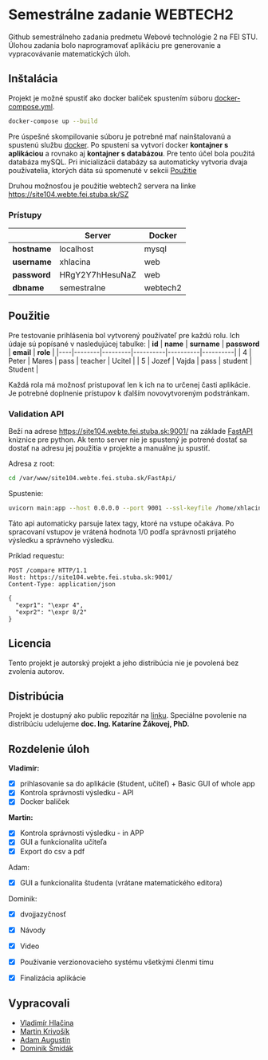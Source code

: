 # Semestrálne zadanie WEBTECH2

Github semestrálneho zadania predmetu Webové technológie 2 na FEI STU. Úlohou zadania bolo naprogramovať aplikáciu pre generovanie a vypracovávanie matematických úloh.

## Inštalácia

Projekt je možné spustiť ako docker balíček spustením súboru [docker-compose.yml](./docker-compose.yml).

```bash
docker-compose up --build
```

Pre úspešné skompilovanie súboru je potrebné mať nainštalovanú a spustenú službu [docker](https://www.docker.com/). Po spustení sa vytvorí docker **kontajner s aplikáciou** a rovnako aj **kontajner s databázou**. Pre tento účel bola použitá databáza mySQL.
Pri inicializácii databázy sa automaticky vytvoria dvaja používatelia, ktorých dáta sú spomenuté v sekcii [Použitie](#usage)

Druhou možnosťou je použitie webtech2 servera na linke
https://site104.webte.fei.stuba.sk/SZ

### Prístupy

|  | Server | Docker |
|----------|----------|----------|
| **hostname** | localhost | mysql | 
| **username** | xhlacina | web | 
| **password** | HRgY2Y7hHesuNaZ | web | 
| **dbname** | semestralne | webtech2 | 

## Použitie

Pre testovanie prihlásenia bol vytvorený používateľ pre každú rolu. Ich údaje sú popísané v nasledujúcej tabulke:
| **id** | **name**   | **surname** | **password** | **email**    | **role**     |
|----|--------|---------|----------|----------|----------|
| 4  | Peter  | Mares   | pass     | teacher  | Ucitel |
| 5  | Jozef  | Vajda   | pass     | student  | Student |

Každá rola má možnosť pristupovať len k ich na to určenej časti aplikácie. Je potrebné doplnenie prístupov k ďalším novovytvoreným podstránkam.

### Validation API

Beží na adrese https://site104.webte.fei.stuba.sk:9001/ na základe [FastAPI](https://fastapi.tiangolo.com/) kniznice pre python. Ak tento server nie je spustený je potrené dostať sa dostať na adresu jej použitia v projekte a manuálne ju spustiť.

Adresa z root:
```bash
cd /var/www/site104.webte.fei.stuba.sk/FastApi/
```

Spustenie:
```bash
uvicorn main:app --host 0.0.0.0 --port 9001 --ssl-keyfile /home/xhlacina/certs/webte.fei.stuba.sk.key --ssl-certfile /home/xhlacina/certs/webte_fei_stuba_sk.pem
```

Táto api automaticky parsuje latex tagy, ktoré na vstupe očakáva. Po spracovaní vstupov je vrátená hodnota 1/0 podľa správnosti prijatého výsledku a správneho výsledku.

Príklad requestu:
```http
POST /compare HTTP/1.1
Host: https://site104.webte.fei.stuba.sk:9001/
Content-Type: application/json

{
  "expr1": "\expr 4",
  "expr2": "\expr 8/2"
}
```

## Licencia

Tento projekt je autorský projekt a jeho distribúcia nie je povolená bez zvolenia autorov.

## Distribúcia

Projekt je dostupný ako public repozitár na [linku](https://github.com/xhlacina/SZ_Webtech2). Speciálne povolenie na distribúciu udelujeme **doc. Ing. Kataríne Žákovej, PhD.**

## Rozdelenie úloh

**Vladimír:**
- [x] prihlasovanie sa do aplikácie (študent, učiteľ) + Basic GUI of whole app
- [x] Kontrola správnosti výsledku - API
- [x] Docker balíček

**Martin:**
- [x] Kontrola správnosti výsledku - in APP
- [x] GUI a funkcionalita učiteľa
- [x] Export do csv a pdf

Adam:
- [x] GUI a funkcionalita študenta (vrátane matematického editora)

Dominik:
- [x] dvojjazyčnosť
- [x] Návody
- [x] Video

- [x] Používanie verzionovacieho systému všetkými členmi tímu
- [x] Finalizácia aplikácie

## Vypracovali

-   [Vladimír Hlačina](https://github.com/xhlacina)
-   [Martin Krivošík](https://github.com/MartinKrivosik)
-   [Adam Augustín](https://github.com/DWitchKing)
-   [Dominik Šmidák](https://github.com/DominikSmidak)